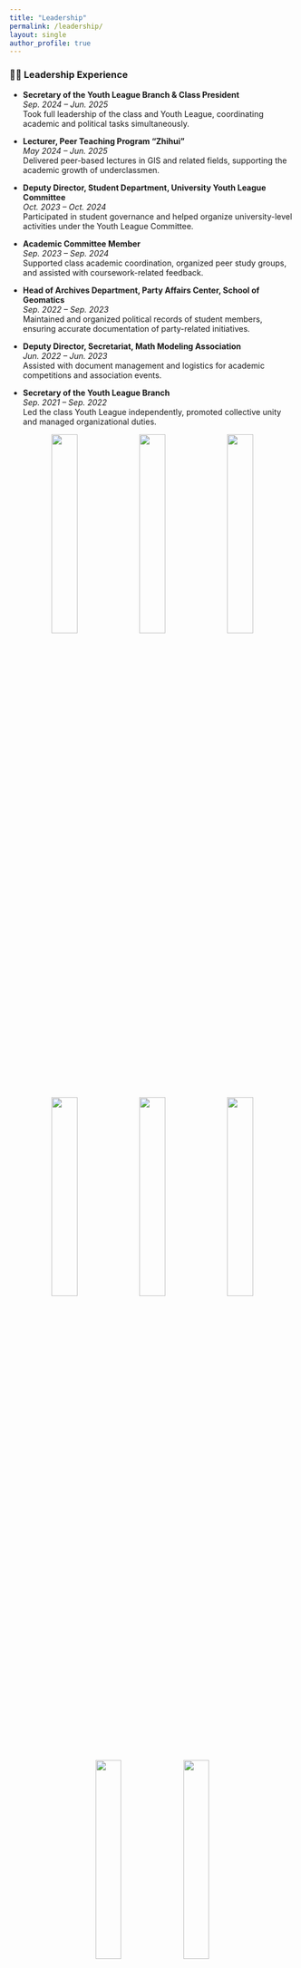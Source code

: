 ```yaml
---
title: "Leadership"
permalink: /leadership/
layout: single
author_profile: true
---
```


### 👩‍💼 Leadership Experience

- **Secretary of the Youth League Branch & Class President**  
  *Sep. 2024 – Jun. 2025*  
  Took full leadership of the class and Youth League, coordinating academic and political tasks simultaneously.

- **Lecturer, Peer Teaching Program “Zhihui”**  
  *May 2024 – Jun. 2025*  
  Delivered peer-based lectures in GIS and related fields, supporting the academic growth of underclassmen.

- **Deputy Director, Student Department, University Youth League Committee**  
  *Oct. 2023 – Oct. 2024*  
  Participated in student governance and helped organize university-level activities under the Youth League Committee.

- **Academic Committee Member**  
  *Sep. 2023 – Sep. 2024*  
  Supported class academic coordination, organized peer study groups, and assisted with coursework-related feedback.

- **Head of Archives Department, Party Affairs Center, School of Geomatics**  
  *Sep. 2022 – Sep. 2023*  
  Maintained and organized political records of student members, ensuring accurate documentation of party-related initiatives.

- **Deputy Director, Secretariat, Math Modeling Association**  
  *Jun. 2022 – Jun. 2023*  
  Assisted with document management and logistics for academic competitions and association events.

- **Secretary of the Youth League Branch**  
  *Sep. 2021 – Sep. 2022*  
  Led the class Youth League independently, promoted collective unity and managed organizational duties.
  
<p align="center">
  <img src="/files/60.png" width="30%"/>
  <img src="/files/67.png" width="30%"/>
  <img src="/files/62.png" width="30%"/>
  <img src="/files/62.png" width="30%"/>
  <img src="/files/63.png" width="30%"/>
  <img src="/files/64.png" width="30%"/>
  <img src="/files/65.png" width="30%"/>
  <img src="/files/66.png" width="30%"/>
</p>
